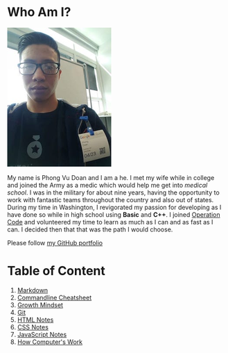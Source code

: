 # Who Am I?

![PIC](../img/Profilepic.jpg)


My name is Phong Vu Doan and I am a he. I met my wife while in college and joined the Army as a medic which would help me get into *medical school*. I was in the military for about nine years, having the opportunity to work with fantastic teams throughout the country and also out of states. During my time in Washington, I revigorated my passion for developing as I have done so while in high school using **Basic** and **C++**. I joined [Operation Code](https://operationcode.org) and volunteered my time to learn as much as I can and as fast as I can. I decided then that that was the path I would choose.

Please follow [my GitHub portfolio](https://github.com/phongvdoan) 

# Table of Content

1. [Markdown](learning_markdown.md)
2. [Commandline Cheatsheet](cheatsheet.md)
3. [Growth Mindset](growth-mindset.md)
4. [Git](git-github.md)
5. [HTML Notes](html-notes.md)
6. [CSS Notes](css-notes.md)
7. [JavaScript Notes](js-notes.md)
8. [How Computer's Work](computer-notes.md)